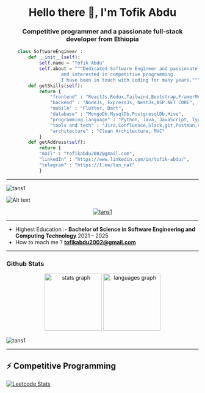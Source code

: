 <h1 align="center">Hello there 👋, I'm Tofik  Abdu </h1>
<h3 align="center">Competitive programmer and a passionate full-stack developer from Ethiopia</h3>

``` python
	class SoftwareEngineer :
	    def __init__(self):
		    self.name = "Tofik Abdu"
		    self.about = """Dedicated Software Engineer and passionate about learning new things
				    and interested in competitive programming.
				    I have been in touch with coding for many years."""
		def getSkills(self):
			return {
				"frontend" : "ReactJs,Redux,Tailwind,Bootstrap,FramerMotion,Emotion,JS,",
				"backend" : "NodeJs, ExpressJs, NestJs,ASP.NET CORE",
				"mobile" : "Flutter, Dart",
				"database" : "MongoDb,MysqlDb,PostgresqlDb,Hive",
				"programming language" : "Python, Java, JavaScript, TypeScript,Dart,C#"
				"tools and tech" : "Jira,Confluence,Slack,git,Postman,Vs-code",
				"architecture" : "Clean Architecture, MVC"
			}
		def getAddress(self):
			return {
			"mail" : "tofikabdu2002@gmail.com",
			"linkedIn" : "https://www.linkedin.com/in/tofik-abdu/",
			"telegram" : "https://t.me/tan_nat"
			}
 ```
---
<p align="left"> <img src="https://komarev.com/ghpvc/?username=tans1&label=Profile%20views&color=0e75b6&style=flat" alt="tans1" /> </p>
<img  
src="https://raw.githubusercontent.com/abhisheknaiidu/abhisheknaiidu/master/code.gif"  
alt="Alt text"  
title="Optional title"  
style="display: inline-block; margin: 0 auto; max-width: 300px; max-height : 100px">
<p align="center"> <a href="https://github.com/ryo-ma/github-profile-trophy"><img src="https://github-profile-trophy.vercel.app/?username=tans1" alt="tans1" /></a> </p>

---
 - Highest Education :- **Bachelor of Science in Software Engineering and Computing Technology**  2021 - 2025
 - How to reach me ? **tofikabdu2002@gmail.com**
---
### Github Stats
<div align="center">
  <img src="https://github-readme-stats.vercel.app/api?username=tans1&hide_title=false&hide_rank=false&show_icons=true&include_all_commits=true&count_private=true&disable_animations=false&theme=dracula&locale=en&hide_border=false" height="150" alt="stats graph"  />
  <img src="https://github-readme-stats.vercel.app/api/top-langs?username=tans1&locale=en&hide_title=false&layout=compact&card_width=320&langs_count=5&theme=dracula&hide_border=false" height="150" alt="languages graph"  />
</div>
<p><img align="center" src="https://github-readme-streak-stats.herokuapp.com/?user=tans1&" alt="tans1" /></p>

---

## ⚡ Competitive Programming

[![Leetcode Stats](https://leetcard.jacoblin.cool/tofikabdu2002?font=milonga)](https://leetcode.com/tofikabdu2002/)
&nbsp;  
